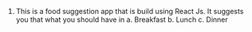 1. This is a food suggestion app that is build using React Js.
   It suggests you that what you should have in 
    a. Breakfast
    b. Lunch
    c. Dinner
